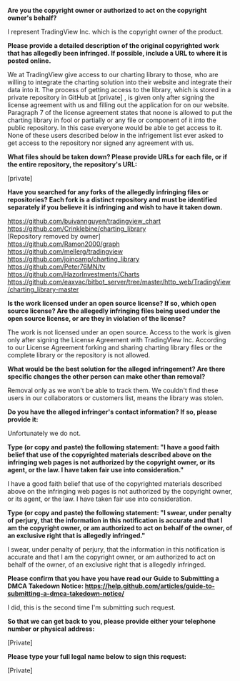 __Are you the copyright owner or authorized to act on the copyright owner's behalf?__

I represent TradingView Inc. which is the copyright owner of the product.

__Please provide a detailed description of the original copyrighted work that has allegedly been infringed. If possible, include a URL to where it is posted online.__

We at TradingView give access to our charting library to those, who are willing to integrate the charting solution into their website and integrate their data into it. The process of getting access to the library, which is stored in a private repository in GitHub at [private] , is given only after signing the license agreement with us and filling out the application for on our website. Paragraph 7 of the license agreement states that noone is allowed to put the charting library in fool or partially or any file or component of it into the public repository. In this case everyone would be able to get access to it. None of these users described below in the infrigement list ever asked to get access to the repository nor signed any agreement with us.

__What files should be taken down? Please provide URLs for each file, or if the entire repository, the repository's URL:__

[private]

__Have you searched for any forks of the allegedly infringing files or repositories? Each fork is a distinct repository and must be identified separately if you believe it is infringing and wish to have it taken down.__

https://github.com/buivannguyen/tradingview_chart  
https://github.com/Crinklebine/charting_library  
[Repository removed by owner]  
https://github.com/Ramon2000/graph  
https://github.com/mellerg/tradingview  
https://github.com/joincamp/charting_library  
https://github.com/Peter76MN/tv  
https://github.com/HazorInvestments/Charts  
https://github.com/eaxvac/bitbot_server/tree/master/http_web/TradingView/charting_library-master

__Is the work licensed under an open source license? If so, which open source license? Are the allegedly infringing files being used under the open source license, or are they in violation of the license?__

The work is not licensed under an open source. Access to the work is given only after signing the License Agreement with TradingView Inc. According to our License Agreement forking and sharing charting library files or the complete library or the repository is not allowed.

__What would be the best solution for the alleged infringement? Are there specific changes the other person can make other than removal?__

Removal only as we won't be able to track them. We couldn't find these users in our collaborators or customers list, means the library was stolen.

__Do you have the alleged infringer's contact information? If so, please provide it:__

Unfortunately we do not.

__Type (or copy and paste) the following statement: "I have a good faith belief that use of the copyrighted materials described above on the infringing web pages is not authorized by the copyright owner, or its agent, or the law. I have taken fair use into consideration."__

I have a good faith belief that use of the copyrighted materials described above on the infringing web pages is not authorized by the copyright owner, or its agent, or the law. I have taken fair use into consideration.

__Type (or copy and paste) the following statement: "I swear, under penalty of perjury, that the information in this notification is accurate and that I am the copyright owner, or am authorized to act on behalf of the owner, of an exclusive right that is allegedly infringed."__

I swear, under penalty of perjury, that the information in this notification is accurate and that I am the copyright owner, or am authorized to act on behalf of the owner, of an exclusive right that is allegedly infringed.

__Please confirm that you have you have read our Guide to Submitting a DMCA Takedown Notice: https://help.github.com/articles/guide-to-submitting-a-dmca-takedown-notice/__

I did, this is the second time I'm submitting such request.

__So that we can get back to you, please provide either your telephone number or physical address:__

[Private]

__Please type your full legal name below to sign this request:__

[Private]
